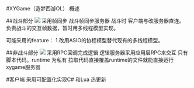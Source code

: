 #XYGame（造梦西游OL）  概述



##战斗部分 
![](http://git.oschina.net/dreamyouxi/XYGame/raw/master/%E8%AE%BE%E8%AE%A1%E6%96%87%E6%A1%A3/IMG_0741.jpg)
    采用帧同步
战斗帧同步服务器
战斗时 客户端与改服务器直连。
负责战斗的交互帧数据，暂时用多线程模型实现。

可能采用的feature：
1.改用ASIO的协程模型替代现有的多线程模型。

##非战斗部分 
![](http://git.oschina.net/dreamyouxi/XYGame/raw/master/%E8%AE%BE%E8%AE%A1%E6%96%87%E6%A1%A3/IMG_0740.jpg)
    采用RPC回调完成逻辑
逻辑服务器采用应用层RPC来交互
只有脚本代码。runtime 为私有
拉取代码直接覆盖runtime的文件就能直接运行xygame服务器


#客户端
采用可配置化实现C# 和Lua 热更新